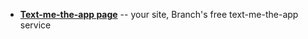 * [**Text-me-the-app page**](/recipes/text_me_the_app_page/) -- your site, Branch's free text-me-the-app service
